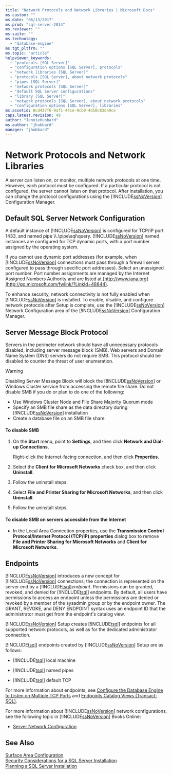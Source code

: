 ```yaml
---
title: "Network Protocols and Network Libraries | Microsoft Docs"
ms.custom: ""
ms.date: "06/13/2017"
ms.prod: "sql-server-2014"
ms.reviewer: ""
ms.suite: ""
ms.technology: 
  - "database-engine"
ms.tgt_pltfrm: ""
ms.topic: "article"
helpviewer_keywords: 
  - "protocols [SQL Server]"
  - "configuration options [SQL Server], protocols"
  - "network libraries [SQL Server]"
  - "protocols [SQL Server], about network protocols"
  - "pipes [SQL Server]"
  - "network protocols [SQL Server]"
  - "default SQL Server configurations"
  - "library [SQL Server]"
  - "network protocols [SQL Server], about network protocols"
  - "configuration options [SQL Server], libraries"
ms.assetid: 8cd437f6-9af1-44ce-9cb0-4d10c83da9ce
caps.latest.revision: 49
author: "JennieHubbard"
ms.author: "jhubbard"
manager: "jhubbard"
---
```

# Network Protocols and Network Libraries
  A server can listen on, or monitor, multiple network protocols at one time. However, each protocol must be configured. If a particular protocol is not configured, the server cannot listen on that protocol. After installation, you can change the protocol configurations using the [!INCLUDE[ssNoVersion](../../includes/ssnoversion-md.md)] Configuration Manager.  
  
## Default SQL Server Network Configuration  
 A default instance of [!INCLUDE[ssNoVersion](../../includes/ssnoversion-md.md)] is configured for TCP/IP port 1433, and named pipe \\\\.\pipe\sql\query. [!INCLUDE[ssNoVersion](../../includes/ssnoversion-md.md)] named instances are configured for TCP dynamic ports, with a port number assigned by the operating system.  
  
 If you cannot use dynamic port addresses (for example, when [!INCLUDE[ssNoVersion](../../includes/ssnoversion-md.md)] connections must pass through a firewall server configured to pass through specific port addresses). Select an unassigned port number. Port number assignments are managed by the Internet Assigned Numbers Authority and are listed at [http://www.iana.org](http://go.microsoft.com/fwlink/?LinkId=48844).  
  
 To enhance security, network connectivity is not fully enabled when [!INCLUDE[ssNoVersion](../../includes/ssnoversion-md.md)] is installed. To enable, disable, and configure network protocols after Setup is complete, use the [!INCLUDE[ssNoVersion](../../includes/ssnoversion-md.md)] Network Configuration area of the [!INCLUDE[ssNoVersion](../../includes/ssnoversion-md.md)] Configuration Manager.  
  
## Server Message Block Protocol  
 Servers in the perimeter network should have all unnecessary protocols disabled, including server message block (SMB). Web servers and Domain Name System (DNS) servers do not require SMB. This protocol should be disabled to counter the threat of user enumeration.  
  
> [!WARNING]  
>  Disabling Server Message Block will block the [!INCLUDE[ssNoVersion](../../includes/ssnoversion-md.md)] or Windows Cluster service from accessing the remote file share. Do not disable SMB if you do or plan to do one of the following:  
>   
>  -   Use Windows Cluster Node and File Share Majority Quorum mode  
> -   Specify an SMB file share as the data directory during [!INCLUDE[ssNoVersion](../../includes/ssnoversion-md.md)] installation  
> -   Create a database file on an SMB file share  
  
#### To disable SMB  
  
1.  On the **Start** menu, point to **Settings**, and then click **Network and Dial-up Connections**.  
  
     Right-click the Internet-facing connection, and then click **Properties**.  
  
2.  Select the **Client for Microsoft Networks** check box, and then click **Uninstall**.  
  
3.  Follow the uninstall steps.  
  
4.  Select **File and Printer Sharing for Microsoft Networks**, and then click **Uninstall**.  
  
5.  Follow the uninstall steps.  
  
#### To disable SMB on servers accessible from the Internet  
  
-   In the Local Area Connection properties, use the **Transmission Control Protocol/Internet Protocol (TCP/IP) properties** dialog box to remove **File and Printer Sharing for Microsoft Networks** and **Client for Microsoft Networks**.  
  
## Endpoints  
 [!INCLUDE[ssNoVersion](../../includes/ssnoversion-md.md)] introduces a new concept for [!INCLUDE[ssNoVersion](../../includes/ssnoversion-md.md)] connections; the connection is represented on the server end by a [!INCLUDE[tsql](../../includes/tsql-md.md)]*endpoint*. Permissions can be granted, revoked, and denied for [!INCLUDE[tsql](../../includes/tsql-md.md)] endpoints. By default, all users have permissions to access an endpoint unless the permissions are denied or revoked by a member of the sysadmin group or by the endpoint owner. The GRANT, REVOKE, and DENY ENDPOINT syntax uses an endpoint ID that the administrator must get from the endpoint's catalog view.  
  
 [!INCLUDE[ssNoVersion](../../includes/ssnoversion-md.md)] Setup creates [!INCLUDE[tsql](../../includes/tsql-md.md)] endpoints for all supported network protocols, as well as for the dedicated administrator connection.  
  
 [!INCLUDE[tsql](../../includes/tsql-md.md)] endpoints created by [!INCLUDE[ssNoVersion](../../includes/ssnoversion-md.md)] Setup are as follows:  
  
-   [!INCLUDE[tsql](../../includes/tsql-md.md)] local machine  
  
-   [!INCLUDE[tsql](../../includes/tsql-md.md)] named pipes  
  
-   [!INCLUDE[tsql](../../includes/tsql-md.md)] default TCP  
  
 For more information about endpoints, see [Configure the Database Engine to Listen on Multiple TCP Ports](../../../2014/database-engine/configure-the-database-engine-to-listen-on-multiple-tcp-ports.md) and [Endpoints Catalog Views &#40;Transact-SQL&#41;](~/relational-databases/system-catalog-views/endpoints-catalog-views-transact-sql.md).  
  
 For more information about [!INCLUDE[ssNoVersion](../../includes/ssnoversion-md.md)] network configurations, see the following topic in [!INCLUDE[ssNoVersion](../../includes/ssnoversion-md.md)] Books Online:  
  
-   [Server Network Configuration](../../../2014/database-engine/server-network-configuration.md)  
  
## See Also  
 [Surface Area Configuration](../../../2014/database-engine/surface-area-configuration.md)   
 [Security Considerations for a SQL Server Installation](../../../2014/sql-server/install/security-considerations-for-a-sql-server-installation.md)   
 [Planning a SQL Server Installation](../../../2014/sql-server/install/planning-a-sql-server-installation.md)  
  
  